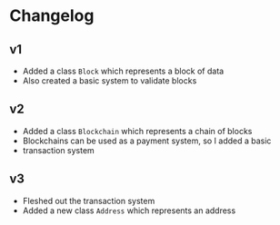 # Changelog

## v1
* Added a class `Block` which represents a block of data
* Also created a basic system to validate blocks

## v2
* Added a class `Blockchain` which represents a chain of blocks
* Blockchains can be used as a payment system, so I added a basic
* transaction system

## v3
* Fleshed out the transaction system
* Added a new class `Address` which represents an address